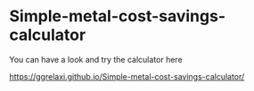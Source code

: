 # Simple-metal-cost-savings-calculator

You can have a look and try the calculator here

https://ggrelaxi.github.io/Simple-metal-cost-savings-calculator/
